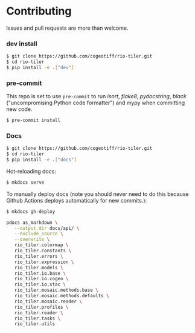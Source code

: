 # Contributing

Issues and pull requests are more than welcome.

### dev install

```bash
$ git clone https://github.com/cogeotiff/rio-tiler.git
$ cd rio-tiler
$ pip install -e .["dev"]
```

### pre-commit

This repo is set to use `pre-commit` to run *isort*, *flake8*, *pydocstring*, *black* ("uncompromising Python code formatter") and mypy when committing new code.

```bash
$ pre-commit install
```

### Docs

```bash
$ git clone https://github.com/cogeotiff/rio-tiler.git
$ cd rio-tiler
$ pip install -e .["docs"]
```

Hot-reloading docs:

```bash
$ mkdocs serve
```

To manually deploy docs (note you should never need to do this because Github
Actions deploys automatically for new commits.):

```bash
$ mkdocs gh-deploy
```

```bash
pdocs as_markdown \
   --output_dir docs/api/ \
   --exclude_source \
   --overwrite \
   rio_tiler.colormap \
   rio_tiler.constants \
   rio_tiler.errors \
   rio_tiler.expression \
   rio_tiler.models \
   rio_tiler.io.base \
   rio_tiler.io.cogeo \
   rio_tiler.io.stac \
   rio_tiler.mosaic.methods.base \
   rio_tiler.mosaic.methods.defaults \
   rio_tiler.mosaic.reader \
   rio_tiler.profiles \
   rio_tiler.reader \
   rio_tiler.tasks \
   rio_tiler.utils
```
